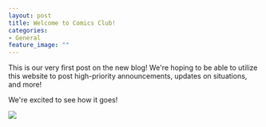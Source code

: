```yaml
---
layout: post
title: Welcome to Comics Club!
categories:
- General
feature_image: ""
---
```


This is our very first post on the new blog!  We're hoping to be able to utilize this website to post high-priority announcements, updates on situations, and more!

We're excited to see how it goes!

![](../../../../images/blog/welcome.jpg)
